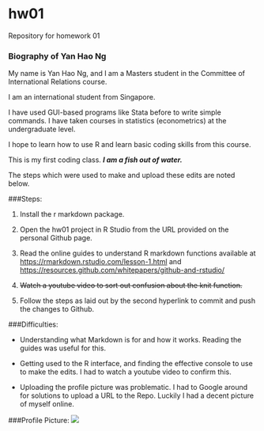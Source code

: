# hw01
Repository for homework 01

### Biography of Yan Hao Ng

My name is Yan Hao Ng, and I am a Masters student in the Committee of International Relations course.

I am an international student from Singapore.

I have used GUI-based programs like Stata before to write simple commands. I have taken courses in statistics (econometrics) at the undergraduate level.

I hope to learn how to use R and learn basic coding skills from this course.

This is my first coding class. *__I am a fish out of water.__*

The steps which were used to make and upload these edits are noted below.

###Steps:
1. Install the r markdown package.

2. Open the hw01 project in R Studio from the URL provided on the personal Github page.

3. Read the online guides to understand R markdown functions available at https://rmarkdown.rstudio.com/lesson-1.html and
https://resources.github.com/whitepapers/github-and-rstudio/

4. ~~Watch a youtube video to sort out confusion about the knit function.~~

5. Follow the steps as laid out by the second hyperlink to commit and push the changes to Github.

###Difficulties:

* Understanding what Markdown is for and how it works. Reading the guides was useful for this.

* Getting used to the R interface, and finding the effective console to use to make the edits. I had to watch a youtube video to confirm this.

* Uploading the profile picture was problematic. I had to Google around for solutions to upload a URL to the Repo. Luckily I had a decent picture of myself online.

###Profile Picture:
![](https://user-images.githubusercontent.com/49179752/55525649-8bda6500-5657-11e9-930c-3655143d2e1d.png)
